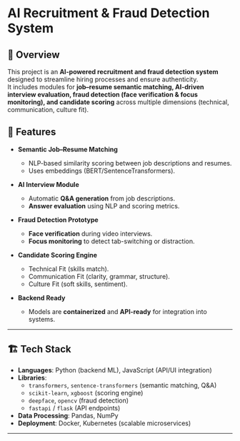 # AI Recruitment & Fraud Detection System

## 📌 Overview
This project is an **AI-powered recruitment and fraud detection system** designed to streamline hiring processes and ensure authenticity.  
It includes modules for **job–resume semantic matching, AI-driven interview evaluation, fraud detection (face verification & focus monitoring), and candidate scoring** across multiple dimensions (technical, communication, culture fit).  

## 🚀 Features
- **Semantic Job–Resume Matching**  
  - NLP-based similarity scoring between job descriptions and resumes.  
  - Uses embeddings (BERT/SentenceTransformers).  

- **AI Interview Module**  
  - Automatic **Q&A generation** from job descriptions.  
  - **Answer evaluation** using NLP and scoring metrics.  

- **Fraud Detection Prototype**  
  - **Face verification** during video interviews.  
  - **Focus monitoring** to detect tab-switching or distraction.  

- **Candidate Scoring Engine**  
  - Technical Fit (skills match).  
  - Communication Fit (clarity, grammar, structure).  
  - Culture Fit (soft skills, sentiment).  

- **Backend Ready**  
  - Models are **containerized** and **API-ready** for integration into systems.  

---

## 🏗️ Tech Stack
- **Languages**: Python (backend ML), JavaScript (API/UI integration)  
- **Libraries**:  
  - `transformers`, `sentence-transformers` (semantic matching, Q&A)  
  - `scikit-learn`, `xgboost` (scoring engine)  
  - `deepface`, `opencv` (fraud detection)  
  - `fastapi` / `flask` (API endpoints)  
- **Data Processing**: Pandas, NumPy  
- **Deployment**: Docker, Kubernetes (scalable microservices)  

---
